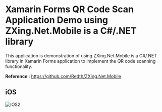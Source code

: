 # Xamarin Forms QR Code Scan Application Demo using ZXing.Net.Mobile is a C#/.NET library
This application is demonstration of using ZXing.Net.Mobile is a C#/.NET library in Xamarin Forms application to
implement the QR code scanning functionality.

**Reference :** https://github.com/Redth/ZXing.Net.Mobile

## iOS
![iOS2](/QRDemo.gif)
